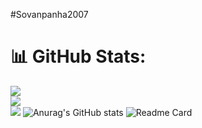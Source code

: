 #Sovanpanha2007
# 📊 GitHub Stats:
![](https://github-readme-stats.vercel.app/api?username=sovanpanha2007&theme=dracula&hide_border=false&include_all_commits=false&count_private=false)<br/>
![](https://nirzak-streak-stats.vercel.app/?user=sovanpanha2007&theme=dracula&hide_border=false)<br/>
![](https://github-readme-stats.vercel.app/api/top-langs/?username=sovanpanha2007&theme=dracula&hide_border=false&include_all_commits=false&count_private=false&layout=compact)
![Anurag's GitHub stats](https://github-readme-stats.vercel.app/api?username=sovanpanha2007&show_icons=true&theme=tokyonight)
![Readme Card](https://github-readme-stats.vercel.app/api/wakatime?username=@04e6c7b5-f60a-4fe8-9ed4-bd97c683d155&layout=compact&theme=tokyonight)
<!-- Proudly created with GPRM ( https://gprm.itsvg.in ) -->

